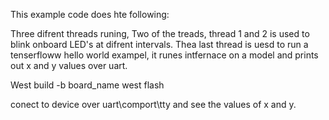 This example code does hte following:

Three difrent threads runing, 
Two of the treads, thread 1 and 2 is used to blink onboard LED's at difrent intervals.
Thea last thread is uesd to run a tenserfloww hello world exampel, it runes intfernace on a model and prints out x and y values over uart.


West build -b board_name
west flash

conect to device over uart\comport\tty and see the values of x and y.

